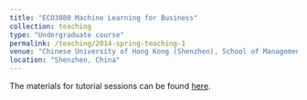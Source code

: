 ```yaml
---
title: "ECO3080 Machine Learning for Business"
collection: teaching
type: "Undergraduate course"
permalink: /teaching/2014-spring-teaching-1
venue: "Chinese University of Hong Kong (Shenzhen), School of Management and Economics"
location: "Shenzhen, China"
---
```


The materials for tutorial sessions can be found [here](https://github.com/Long-Neo/ECO3080-Machine-Learning-for-Business).
